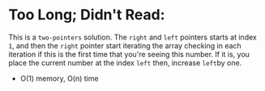 # Too Long; Didn't Read:

This is a `two-pointers` solution. The `right` and `left` pointers starts at index `1`, and then the `right` pointer start iterating the array checking in each iteration if this is the first time that you're seeing this number.
If it is, you place the current number at the index `left` then, increase `left`by one.

- O(1) memory, O(n) time
